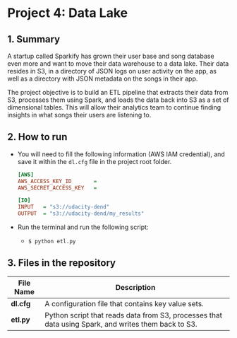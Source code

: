 # Project 4: Data Lake

## 1. Summary

A startup called Sparkify has grown their user base and song database even more and want to move their data warehouse to a data lake. Their data resides in S3, in a directory of JSON logs on user activity on the app, as well as a directory with JSON metadata on the songs in their app.

The project objective is to build an ETL pipeline that extracts their data from S3, processes them using Spark, and loads the data back into S3 as a set of dimensional tables. This will allow their analytics team to continue finding insights in what songs their users are listening to.

## 2. How to run

- You will need to fill the following information (AWS IAM credential), and save it within the `dl.cfg` file in the project root folder.

    ```cfg
    [AWS]
    AWS_ACCESS_KEY_ID       =
    AWS_SECRET_ACCESS_KEY   =
    
    [IO]
    INPUT   = "s3://udacity-dend"
    OUTPUT  = "s3://udacity-dend/my_results"
    ```

- Run the terminal and run the following script:
  - `$ python etl.py`

## 3. Files in the repository

|File Name| Description|
|---------|------------|
|**dl.cfg**|A configuration file that contains key value sets.|
|**etl.py**|Python script that reads data from S3, processes that data using Spark, and writes them back to S3.|
